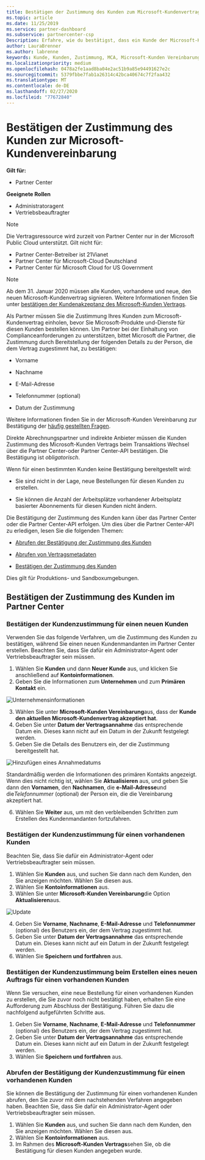 ```yaml
---
title: Bestätigen der Zustimmung des Kunden zum Microsoft-Kundenvertrag | Partner Center
ms.topic: article
ms.date: 11/25/2019
ms.service: partner-dashboard
ms.subservice: partnercenter-csp
Description: Erfahre, wie du bestätigst, dass ein Kunde der Microsoft-Kundenvereinbarung zugestimmt hat. Dies kann erforderlich sein, um Microsoft-Produkte und -Dienste für Kunden zu bestellen.
author: LauraBrenner
ms.author: labrenne
keywords: Kunde, Kunden, Zustimmung, MCA, Microsoft-Kunden Vereinbarung, Kunden Vertrags Vorlagen
ms.localizationpriority: medium
ms.openlocfilehash: 0478a2fe1aad8ba04e2ac51b9a85e94491627e2c
ms.sourcegitcommit: 5379fbbe7fab1a26314c42bca40674c7f2faa432
ms.translationtype: MT
ms.contentlocale: de-DE
ms.lasthandoff: 02/27/2020
ms.locfileid: "77672840"
---
```

# <a name="confirm-customer-acceptance-of-the-microsoft-customer-agreement"></a>Bestätigen der Zustimmung des Kunden zur Microsoft-Kundenvereinbarung

**Gilt für:**
-  Partner Center

**Geeignete Rollen**

- Administratoragent
- Vertriebsbeauftragter

> [!NOTE]
> Die Vertragsressource wird zurzeit von Partner Center nur in der Microsoft Public Cloud unterstützt. Gilt nicht für:
> * Partner Center-Betreiber ist 21Vianet
> * Partner Center für Microsoft-Cloud Deutschland
> * Partner Center für Microsoft Cloud for US Government

>[!NOTE]
>Ab dem 31. Januar 2020 müssen alle Kunden, vorhandene und neue, den neuen Microsoft-Kundenvertrag signieren. Weitere Informationen finden Sie unter [bestätigen der Kundenakzeptanz des Microsoft-Kunden Vertrags](confirm-customer-agreement.md).

Als Partner müssen Sie die Zustimmung Ihres Kunden zum Microsoft-Kundenvertrag einholen, bevor Sie Microsoft-Produkte und-Dienste für diesen Kunden bestellen können. Um Partner bei der Einhaltung von Complianceanforderungen zu unterstützen, bittet Microsoft die Partner, die Zustimmung durch Bereitstellung der folgenden Details zu der Person, die dem Vertrag zugestimmt hat, zu bestätigen: 

-   Vorname

-   Nachname

-   E-Mail-Adresse

-   Telefonnummer (optional)

-   Datum der Zustimmung

Weitere Informationen finden Sie in der Microsoft-Kunden Vereinbarung zur Bestätigung der [häufig gestellten Fragen](https://docs.microsoft.com/partner-center/confirm-consent-faq).

Direkte Abrechnungspartner und indirekte Anbieter müssen die Kunden Zustimmung des Microsoft-Kunden Vertrags beim Transaktions Wechsel über die Partner Center-oder Partner Center-API bestätigen. Die Bestätigung ist *obligatorisch*.

Wenn für einen bestimmten Kunden keine Bestätigung bereitgestellt wird:

-   Sie sind nicht in der Lage, neue Bestellungen für diesen Kunden zu erstellen.

-   Sie können die Anzahl der Arbeitsplätze vorhandener Arbeitsplatz basierter Abonnements für diesen Kunden nicht ändern.

Die Bestätigung der Zustimmung des Kunden kann über das Partner Center oder die Partner Center-API erfolgen. Um dies über die Partner Center-API zu erledigen, lesen Sie die folgenden Themen: 

-   [Abrufen der Bestätigung der Zustimmung des Kunden](https://docs.microsoft.com/partner-center/develop/get-confirmation-of-customer-consent)

-   [Abrufen von Vertragsmetadaten](https://docs.microsoft.com/partner-center/develop/get-agreement-metadata)

-   [Bestätigen der Zustimmung des Kunden](https://docs.microsoft.com/partner-center/develop/confirm-customer-consent)


Dies gilt für Produktions- und Sandboxumgebungen.

## <a name="confirming-customer-acceptance-in-partner-center"></a>Bestätigen der Zustimmung des Kunden im Partner Center

### <a name="confirm-customer-acceptance-for-a-new-customer"></a>Bestätigen der Kundenzustimmung für einen neuen Kunden

Verwenden Sie das folgende Verfahren, um die Zustimmung des Kunden zu bestätigen, während Sie einen neuen Kundenmandanten im Partner Center erstellen. Beachten Sie, dass Sie dafür ein Administrator-Agent oder Vertriebsbeauftragter sein müssen.

1. Wählen Sie **Kunden** und dann **Neuer Kunde** aus, und klicken Sie anschließend auf **Kontoinformationen**.
2. Geben Sie die Informationen zum **Unternehmen** und zum **Primären Kontakt** ein.

![Unternehmensinformationen](images/mca/mca1.png)

3. Wählen Sie unter **Microsoft-Kunden Vereinbarung**aus, dass der **Kunde den aktuellen Microsoft-Kundenvertrag akzeptiert hat**.
4. Geben Sie unter **Datum der Vertragsannahme** das entsprechende Datum ein. Dieses kann nicht auf ein Datum in der Zukunft festgelegt werden.
5. Geben Sie die Details des Benutzers ein, der die Zustimmung bereitgestellt hat.

![Hinzufügen eines Annahmedatums](images/mca/MCA3.png)

Standardmäßig werden die Informationen des primären Kontakts angezeigt. Wenn dies nicht richtig ist, wählen Sie **Aktualisieren** aus, und geben Sie dann den **Vornamen**, den **Nachnamen**, die **e-Mail-Adresse**und die*Telefonnummer* (optional) der Person ein, die die Vereinbarung akzeptiert hat.

6. Wählen Sie **Weiter** aus, um mit den verbleibenden Schritten zum Erstellen des Kundenmandanten fortzufahren.

### <a name="confirm-customer-acceptance-for-an-existing-customer"></a>Bestätigen der Kundenzustimmung für einen vorhandenen Kunden

Beachten Sie, dass Sie dafür ein Administrator-Agent oder Vertriebsbeauftragter sein müssen.

1. Wählen Sie **Kunden** aus, und suchen Sie dann nach dem Kunden, den Sie anzeigen möchten. Wählen Sie diesen aus.
2. Wählen Sie **Kontoinformationen** aus.
3. Wählen Sie unter **Microsoft-Kunden Vereinbarung**die Option **Aktualisieren**aus.

![Update](images/mca/mca4.png)

4. Geben Sie **Vorname**, **Nachname**, **E-Mail-Adresse** und **Telefonnummer** (optional) des Benutzers ein, der dem Vertrag zugestimmt hat.
5. Geben Sie unter **Datum der Vertragsannahme** das entsprechende Datum ein. Dieses kann nicht auf ein Datum in der Zukunft festgelegt werden.
6. Wählen Sie **Speichern und fortfahren** aus.

### <a name="confirm-customer-acceptance-while-creating-new-order-for-an-existing-customer"></a>Bestätigen der Kundenzustimmung beim Erstellen eines neuen Auftrags für einen vorhandenen Kunden

Wenn Sie versuchen, eine neue Bestellung für einen vorhandenen Kunden zu erstellen, die Sie zuvor noch nicht bestätigt haben, erhalten Sie eine Aufforderung zum Abschluss der Bestätigung. Führen Sie dazu die nachfolgend aufgeführten Schritte aus.

1. Geben Sie **Vorname**, **Nachname**, **E-Mail-Adresse** und **Telefonnummer** (optional) des Benutzers ein, der dem Vertrag zugestimmt hat.
2. Geben Sie unter **Datum der Vertragsannahme** das entsprechende Datum ein. Dieses kann nicht auf ein Datum in der Zukunft festgelegt werden.
3. Wählen Sie **Speichern und fortfahren** aus.

### <a name="retrieve-confirmation-of-customer-acceptance-for-an-existing-customer"></a>Abrufen der Bestätigung der Kundenzustimmung für einen vorhandenen Kunden

Sie können die Bestätigung der Zustimmung für einen vorhandenen Kunden abrufen, den Sie zuvor mit dem nachstehenden Verfahren angegeben haben. Beachten Sie, dass Sie dafür ein Administrator-Agent oder Vertriebsbeauftragter sein müssen.

1. Wählen Sie **Kunden** aus, und suchen Sie dann nach dem Kunden, den Sie anzeigen möchten. Wählen Sie diesen aus.
2. Wählen Sie **Kontoinformationen** aus.
3. Im Rahmen des **Microsoft-Kunden Vertrags**sehen Sie, ob die Bestätigung für diesen Kunden angegeben wurde.
